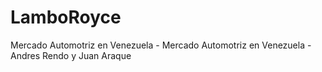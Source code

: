# LamboRoyce
Mercado Automotriz en Venezuela - Mercado Automotriz en Venezuela - Andres Rendo y Juan Araque
